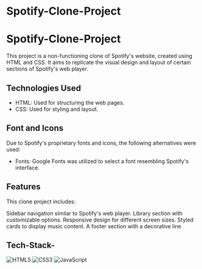 # Spotify-Clone-Project
# Spotify-Clone-Project

This project is a non-functioning clone of Spotify's website, created using HTML and CSS. It aims to replicate the visual design and layout of certain sections of Spotify's web player.

## Technologies Used

- HTML: Used for structuring the web pages.
- CSS: Used for styling and layout.

## Font and Icons

Due to Spotify's proprietary fonts and icons, the following alternatives were used:

- Fonts: Google Fonts was utilized to select a font resembling Spotify's interface.

## Features

This clone project includes:

Sidebar navigation similar to Spotify's web player.
Library section with customizable options.
Responsive design for different screen sizes.
Styled cards to display music content.
A footer section with a decorative line

## Tech-Stack-

<div align="left">
<img alt="HTML5" src="https://img.shields.io/badge/html5-%23E34F26.svg?style=for-the-badge&logo=html5&logoColor=white"/>
<img alt="CSS3" src="https://img.shields.io/badge/css3-%231572B6.svg?style=for-the-badge&logo=css3&logoColor=white"/> 
<img alt="JavaScript" src="https://img.shields.io/badge/javascript-%23323330.svg?style=for-the-badge&logo=javascript&logoColor=%23F7DF1E"/>
</div>
